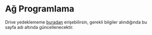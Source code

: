 # Ağ Programlama

Drive yedeklememe [buradan][Drive] erişebilirsin, gerekli bilgiler alındığında bu sayfa adı altında güncellenecektir.

[Drive]: https://drive.google.com/open?id=1c4Isv2c6blQ07EVA4mKZ1-SIaO6zo3Ee